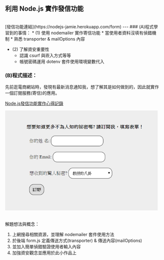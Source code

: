 ## 利用 Node.js 實作發信功能
  <br/>
[發信功能連結](https://nodejs-jamie.herokuapp.com/form)
---
### (A)程式學習到的事情：
* (1) 使用 nodemailer 實作寄信功能
  * 當使用者資料沒填有偵錯機制
  * 熟悉 transporter & mailOptions 內容 

* (2) 了解資安重要性
  * 認識 csurf 與崁入方式等等
  * 帳號密碼運用 dotenv 套件使用環境變數代入


### (B)程式描述：
先前逛電商網站時，發現有最新消息通知我，想了解其是如何做到的，因此就實作一個訂閱服務(寄信)的應用。

[Node.js發信功能實作心得記錄](https://reurl.cc/W4WvNk)


<img src="./發信.PNG" alt="訂閱服務" title="width=400" width="500" />
<br/><br/>


解題想法與概念：
1. 上網搜尋相關資源，並理解 nodemailer 套件使用方法
2. 於後端 form.js 定義傳送方式(transporter) & 傳送內容(mailOptions) 
3. 並加入簡單偵錯驗證使用者輸入內容
4. 加強資安觀念並應用於此小作品上